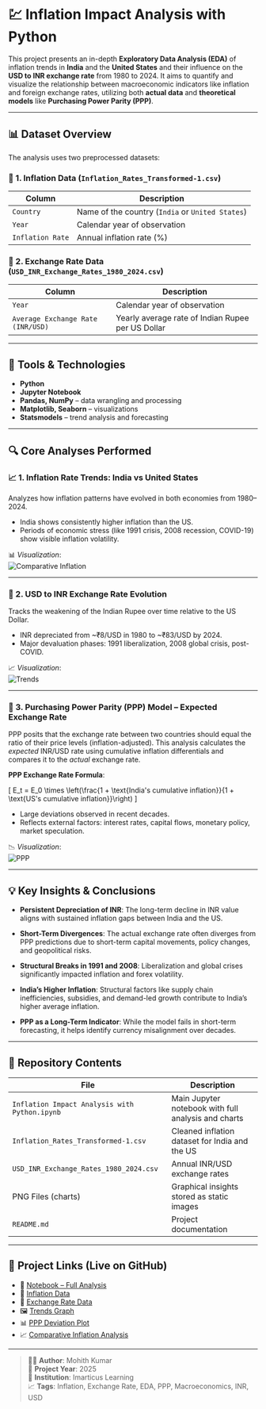 # 💹 Inflation Impact Analysis with Python

This project presents an in-depth **Exploratory Data Analysis (EDA)** of inflation trends in **India** and the **United States** and their influence on the **USD to INR exchange rate** from 1980 to 2024. It aims to quantify and visualize the relationship between macroeconomic indicators like inflation and foreign exchange rates, utilizing both **actual data** and **theoretical models** like **Purchasing Power Parity (PPP)**.

---

## 📊 Dataset Overview

The analysis uses two preprocessed datasets:

### 📁 1. Inflation Data (`Inflation_Rates_Transformed-1.csv`)

| Column         | Description                                       |
|----------------|---------------------------------------------------|
| `Country`      | Name of the country (`India` or `United States`)  |
| `Year`         | Calendar year of observation                      |
| `Inflation Rate` | Annual inflation rate (%)                       |

### 📁 2. Exchange Rate Data (`USD_INR_Exchange_Rates_1980_2024.csv`)

| Column                          | Description                                        |
|----------------------------------|----------------------------------------------------|
| `Year`                           | Calendar year of observation                       |
| `Average Exchange Rate (INR/USD)` | Yearly average rate of Indian Rupee per US Dollar  |

---

## 🧰 Tools & Technologies

- **Python**
- **Jupyter Notebook**
- **Pandas, NumPy** – data wrangling and processing  
- **Matplotlib, Seaborn** – visualizations  
- **Statsmodels** – trend analysis and forecasting  

---

## 🔍 Core Analyses Performed

### 📈 1. Inflation Rate Trends: India vs United States  
Analyzes how inflation patterns have evolved in both economies from 1980–2024.

- India shows consistently higher inflation than the US.
- Periods of economic stress (like 1991 crisis, 2008 recession, COVID-19) show visible inflation volatility.

📊 *Visualization*:  
![Comparative Inflation](https://github.com/MohithKumar8897/Inflation-Impact-Analysis-with-Python/blob/main/Comparative%20Analysis%20Exchange%20Rate%20vs%20Inflation%20Rates%20(India%20%26%20US).png)

---

### 🔄 2. USD to INR Exchange Rate Evolution  
Tracks the weakening of the Indian Rupee over time relative to the US Dollar.

- INR depreciated from ~₹8/USD in 1980 to ~₹83/USD by 2024.
- Major devaluation phases: 1991 liberalization, 2008 global crisis, post-COVID.

📈 *Visualization*:  
![Trends](https://github.com/MohithKumar8897/Inflation-Impact-Analysis-with-Python/blob/main/Trends%20of%20Exchange%20Rate%20and%20Inflation%20Rates.png)

---

### 🧮 3. Purchasing Power Parity (PPP) Model – Expected Exchange Rate  
PPP posits that the exchange rate between two countries should equal the ratio of their price levels (inflation-adjusted). This analysis calculates the *expected* INR/USD rate using cumulative inflation differentials and compares it to the *actual* exchange rate.

**PPP Exchange Rate Formula**:

\[
E_t = E_0 \times \left(\frac{1 + \text{India's cumulative inflation}}{1 + \text{US's cumulative inflation}}\right)
\]

- Large deviations observed in recent decades.
- Reflects external factors: interest rates, capital flows, monetary policy, market speculation.

📉 *Visualization*:  
![PPP](https://github.com/MohithKumar8897/Inflation-Impact-Analysis-with-Python/blob/main/Actual%20vs%20Expected%20Exchange%20Rate%20(PPP).png)

---

## 💡 Key Insights & Conclusions

- **Persistent Depreciation of INR**: The long-term decline in INR value aligns with sustained inflation gaps between India and the US.
  
- **Short-Term Divergences**: The actual exchange rate often diverges from PPP predictions due to short-term capital movements, policy changes, and geopolitical risks.

- **Structural Breaks in 1991 and 2008**: Liberalization and global crises significantly impacted inflation and forex volatility.

- **India’s Higher Inflation**: Structural factors like supply chain inefficiencies, subsidies, and demand-led growth contribute to India’s higher average inflation.

- **PPP as a Long-Term Indicator**: While the model fails in short-term forecasting, it helps identify currency misalignment over decades.

---

## 📂 Repository Contents

| File                                      | Description                                              |
|-------------------------------------------|----------------------------------------------------------|
| `Inflation Impact Analysis with Python.ipynb` | Main Jupyter notebook with full analysis and charts      |
| `Inflation_Rates_Transformed-1.csv`      | Cleaned inflation dataset for India and the US           |
| `USD_INR_Exchange_Rates_1980_2024.csv`   | Annual INR/USD exchange rates                            |
| PNG Files (charts)                       | Graphical insights stored as static images               |
| `README.md`                              | Project documentation                                    |

---

## 🔗 Project Links (Live on GitHub)

- 📘 [Notebook – Full Analysis](https://github.com/MohithKumar8897/Inflation-Impact-Analysis-with-Python/blob/main/Inflation%20Impact%20Analysis%20with%20Python.ipynb)
- 📁 [Inflation Data](https://github.com/MohithKumar8897/Inflation-Impact-Analysis-with-Python/blob/main/Inflation_Rates_Transformed-1.csv)
- 📁 [Exchange Rate Data](https://github.com/MohithKumar8897/Inflation-Impact-Analysis-with-Python/blob/main/USD_INR_Exchange_Rates_1980_2024.csv)
- 🖼 [Trends Graph](https://github.com/MohithKumar8897/Inflation-Impact-Analysis-with-Python/blob/main/Trends%20of%20Exchange%20Rate%20and%20Inflation%20Rates.png)
- 📊 [PPP Deviation Plot](https://github.com/MohithKumar8897/Inflation-Impact-Analysis-with-Python/blob/main/Actual%20vs%20Expected%20Exchange%20Rate%20(PPP).png)
- 📈 [Comparative Inflation Analysis](https://github.com/MohithKumar8897/Inflation-Impact-Analysis-with-Python/blob/main/Comparative%20Analysis%20Exchange%20Rate%20vs%20Inflation%20Rates%20(India%20%26%20US).png)

---

> 👨‍💻 **Author**: Mohith Kumar  
> 📅 **Project Year**: 2025  
> 🏫 **Institution**: Imarticus Learning  
> 📈 **Tags**: Inflation, Exchange Rate, EDA, PPP, Macroeconomics, INR, USD

